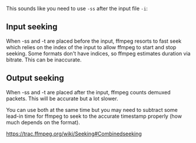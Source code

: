 This sounds like you need to use `-ss` after the input file `-i`:

## Input seeking

When -ss and -t are placed before the input, ffmpeg resorts to fast seek which relies on the index of the input to allow ffmpeg to start and stop seeking. Some formats don't have indices, so ffmpeg estimates duration via bitrate. This can be inaccurate.

## Output seeking

When -ss and -t are placed after the input, ffmpeg counts demuxed packets. This will be accurate but a lot slower.

You can use both at the same time but you may need to subtract some lead-in time for ffmpeg to seek to the accurate timestamp properly (how much depends on the format).

https://trac.ffmpeg.org/wiki/Seeking#Combinedseeking
